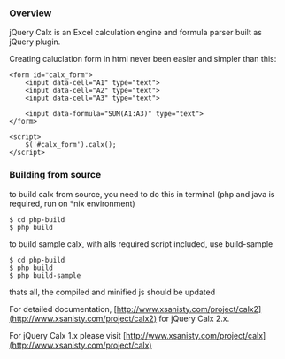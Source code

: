 ### Overview
jQuery Calx is an Excel calculation engine and formula parser built as jQuery plugin.

Creating caluclation form in html never been easier and simpler than this:

```
<form id="calx_form">
    <input data-cell="A1" type="text">
    <input data-cell="A2" type="text">
    <input data-cell="A3" type="text">

    <input data-formula="SUM(A1:A3)" type="text">
</form>

<script>
    $('#calx_form').calx();
</script>
```

### Building from source

to build calx from source, you need to do this in terminal
(php and java is required, run on *nix environment)

```
$ cd php-build
$ php build

```

to build sample calx, with alls required script included, use build-sample

```
$ cd php-build
$ php build
$ php build-sample

```

thats all, the compiled and minified js should be updated

For detailed documentation, [http://www.xsanisty.com/project/calx2](http://www.xsanisty.com/project/calx2) for jQuery Calx 2.x.

For jQuery Calx 1.x please visit [http://www.xsanisty.com/project/calx](http://www.xsanisty.com/project/calx)
